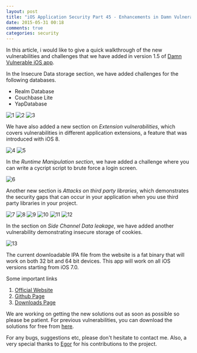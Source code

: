 ```yaml
---
layout: post
title: "iOS Application Security Part 45 - Enhancements in Damn Vulnerable iOS app version 1.5"
date: 2015-05-31 00:18
comments: true
categories: security
---
```


In this article, i would like to give a quick walkthrough of the new vulnerabilities and challenges that we have added in version 1.5 of [Damn Vulnerable iOS app](http://damnvulnerableiosapp.com).

In the Insecure Data storage section, we have added challenges for the following databases.

*   Realm Database
*   Couchbase Lite
*   YapDatabase

<!--more-->

![1]({{site.baseurl}}/images/posts/ios45/1.png) ![2]({{site.baseurl}}/images/posts/ios45/2.png) ![3]({{site.baseurl}}/images/posts/ios45/3.png)

We have also added a new section on _Extension vulnerabilities_, which covers vulnerabilities in different application extensions, a feature that was introduced with iOS 8.

![4]({{site.baseurl}}/images/posts/ios45/4.png) ![5]({{site.baseurl}}/images/posts/ios45/5.png)

In the _Runtime Manipulation section_, we have added a challenge where you can write a cycript script to brute force a login screen.

![6]({{site.baseurl}}/images/posts/ios45/6.png)

Another new section is _Attacks on third party libraries_, which demonstrates the security gaps that can occur in your application when you use third party libraries in your project.

![7]({{site.baseurl}}/images/posts/ios45/7.png) ![8]({{site.baseurl}}/images/posts/ios45/8.png) ![9]({{site.baseurl}}/images/posts/ios45/9.png) ![10]({{site.baseurl}}/images/posts/ios45/10.png) ![11]({{site.baseurl}}/images/posts/ios45/11.png) ![12]({{site.baseurl}}/images/posts/ios45/12.png)

In the section on _Side Channel Data leakage_, we have added another vulnerability demonstrating insecure storage of cookies.

![13]({{site.baseurl}}/images/posts/ios45/13.png)

The current downloadable IPA file from the website is a fat binary that will work on both 32 bit and 64 bit devices. This app will work on all iOS versions starting from iOS 7.0.

Some important links

1.  [Official Website](http://damnvulnerableiosapp.com)
2.  [Github Page](http://github.com/prateek147/DVIA)
3.  [Downloads Page](http://damnvulnerableiosapp.com#downloads)

We are working on getting the new solutions out as soon as possible so please be patient. For previous vulnerabilities, you can download the solutions for free from [here](http://damnvulnerableiosapp.com#solutions).

For any bugs, suggestions etc, please don't hesitate to contact me. Also, a very special thanks to [Egor](http://twitter.com/igrekde) for his contributions to the project.